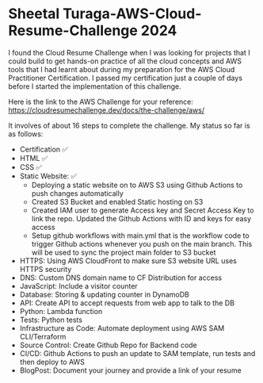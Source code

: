 # Sheetal Turaga-AWS-Cloud-Resume-Challenge 2024

I found the Cloud Resume Challenge when I was looking for projects that I could build to get hands-on practice of all the cloud concepts and AWS tools that I had learnt about during my preparation for the AWS Cloud Practitioner Certification. I passed my certification just a couple of days before I started the implementation of this challenge.

Here is the link to the AWS Challenge for your reference:
https://cloudresumechallenge.dev/docs/the-challenge/aws/

It involves of about 16 steps to complete the challenge. My status so far is as follows:
- Certification ✅
- HTML ✅
- CSS ✅
- Static Website: ✅
  - Deploying a static website on to AWS S3 using Github Actions to push changes automatically
  - Created S3 Bucket and enabled Static hosting on S3
  - Created IAM user to generate Access key and Secret Access Key to link the repo. Updated the Github Actions with ID and keys for easy access
  - Setup github workflows with main.yml that is the workflow code to trigger Github actions whenever you push on the main branch. This will be used to sync the project main folder to S3 bucket
- HTTPS: Using AWS CloudFront to make sure S3 website URL uses HTTPS security
- DNS: Custom DNS domain name to CF Distribution for access
- JavaScript: Include a visitor counter
- Database: Storing & updating counter in DynamoDB
- API: Create API to accept requests from web app to talk to the DB
- Python: Lambda function
- Tests: Python tests
- Infrastructure as Code: Automate deployment using AWS SAM CLI/Terraform
- Source Control: Create Github Repo for Backend code
- CI/CD: Github Actions to push an update to SAM template, run tests and then deploy to AWS
- BlogPost: Document your journey and provide a link of your resume

